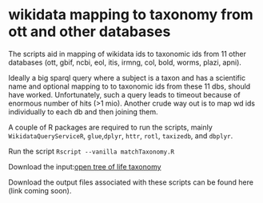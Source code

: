 # wikidata mapping to taxonomy from ott and other databases
The scripts aid in  mapping of wikidata ids to taxonomic ids from 11 other databases (ott, gbif, ncbi, eol, itis, irmng, col, bold, worms, plazi, apni).

Ideally a big sparql query where a subject is a taxon and has a scientific name and optional mapping to to taxonomic ids from these 11 dbs, should have worked. Unfortunately, such a query leads to timeout because of enormous number of hits (>1 mio). Another crude way out is to map wd ids individually to each db and then joining them.

A couple of R packages are required to run the scripts, mainly `WikidataQueryServiceR`, `glue`,`dplyr`, `httr`, `rotl`, `taxizedb`, and `dbplyr`.

Run the script `Rscript --vanilla matchTaxonomy.R`

Download the input:[open tree of life taxonomy](https://tree.opentreeoflife.org/about/taxonomy-version/ott3.6)
 

Download the output files associated with these scripts can be found here (link coming soon).

